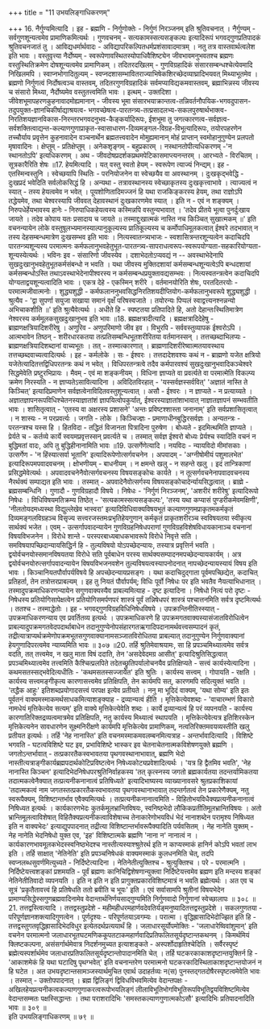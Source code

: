 +++
title = "11 उभयलिङ्गाधिकरणम्"

+++
16. नैर्गुण्यमित्यादि । इह - ब्रह्मणि - निर्गुणोक्तेः - निर्गुणं निरञ्जनम् इति श्रुतिवचनात् । नैर्गुण्यम् - सर्वगुणशून्यत्वमेव प्रामाणिकमित्यर्थः । गुणवचनम् - सत्यकामस्सत्यसङ्कल्पः इत्यादिरूपं भगवद्गुणप्रतिपादकं श्रुतिवचनजातं तु । आविद्यधर्मार्थवादः - अविद्यापरिकल्पितधर्मप्रशंसावादमात्रम् । नतु तत्र वास्तवार्थत्वलेश इति भावः । वस्तुवृत्त्या नैर्दोष्यम् - स्वरूपेणावस्थितस्योपाधिवैशिष्ट्येन जीवभावमनुभवतश्च ब्रह्मणः वस्तुस्थितिक्रमेण दोषशून्यत्वमेव प्रामाणिकम् । तदितरदखिलम् - गुणविग्रहादिकं संसारसम्बन्धश्चेत्येवमादि निखिलमपि । स्वाप्नभोगादितुल्यम् - स्वप्नदशासम्भावितराज्याभिषेकशिरच्छेदव्याघ्रादिभयवत् मिथ्याभूतमेव । ब्रह्मणो निर्गुणत्वं निर्दोषत्वञ्च वास्तवम्, तदितरगुणविग्रहादिकं सर्वमप्याविद्यकमवास्तवम्, ब्रह्माभिन्नस्य जीवस्य च संसारो मिथ्या, नैर्दोष्यमेव वस्तुतत्त्वमिति भावः । इत्थम् - उक्तदिशा । जीवेशभूमापहरणकुहनावादमोह्यमानान् - जीवस्य भूमा संसारभयाक्रान्तत्व-तन्निवर्तनौपयिक-भगवदुपासन-तदुपयुक्त-ज्ञानचिकीर्षाद्याश्रयत्व- भगवच्छेषत्व-पारतन्त्र्य-तत्प्रसादलभ्य-सकलपुरुषार्थभाक्त्व-निरतिशयज्ञानविकास-निरन्तरभगवदनुभव-कैङ्कर्यादिरूपः, ईशभूमा तु जगत्कारणत्व-सर्वज्ञत्व-सर्वशक्तित्वाद्यन्त-कल्याणगुणाप्राकृत-स्वासाधारण-दिव्यमङ्गल-विग्रह-विभूत्यादिरूपः, तयोरपहरणेन तच्चौर्याय प्रवृत्तेन कुहनावादेन वञ्चनार्थेन ब्रह्मतत्त्ववादेन मोमुह्यमानान् मोहं प्राप्तान् स्वमोहानुगुण्येन प्रलपतो मृषावादिनः । क्षेप्तुम् - प्रतिक्षेप्तुम् । अनेकशृङ्गम् - बहुप्रकारम् । नस्थानतोपीत्यधिकरणम् -'न स्थानतोऽपि' इत्यधिकरणम् । अथ - जीवदोषप्रदर्शकप्रथमपेटिकासमाप्त्यनन्तरम् । आरभ्यते - विरचितम् । सूत्रकारैरिति शेषः ॥17. हेयमित्यादि । यत् वस्तु स्वतो हेयम् - स्वरूपेण त्याज्यं निन्द्यम्। इह - एतस्मिन्वस्तुनि । स्वेच्छयापि स्थितिः - परनियोजनेन वा स्वेच्छयैव वा अवस्थानम् । दुःखकृद्भवेद्धि - दुःखप्रदं भवेदिति सर्वलोकसिद्धं हि । अन्यथा - तत्रावस्थानस्य स्वेच्छाकृतस्य दुःखकृत्त्वाभावे । त्याज्यत्वं न स्यात् - तस्य हेयत्वमेव न भवेत् । पूयशोणितादिमज्जनं हि यथा राजकिङ्करस्य हेयम्, तथा राज्ञोऽपि तद्धेयमेव, तथा चेश्वरस्यापि जीववत् देहावस्थानं दुःखकारणमेव स्यात् । इति न - एवं न शङ्क्यम् । निरुपधेर्हेयभावस्य हानेः - निरुपाधिकहेयत्वस्य कस्मिन्नपि वस्तुन्यभावात् । 'तदेव प्रीतये भूत्वा पुनर्दुःखाय जायते । तदेव कोपाय यतः प्रसादाय च जायते ॥ तस्माद्दुःखात्मकं नास्ति नच किञ्चित् सुखात्मकम् ॥' इति वचनन्यायेन लोके वस्तुषूलभ्यमानस्याल्पानुकूल्यस्य प्रातिकूल्यस्य च कर्मोपाधिमूलकत्वात् ईश्वरे तदभावात् न तस्य देहसम्बन्धमात्रेण दुःखसम्भव इति भावः । नित्यस्वातन्त्र्यभाजः - स्वशासित्रन्तरशून्यत्वेन कदाचिदपि पारतन्त्र्यशून्यस्य परमात्मनः कर्मफलानुभवहेतुभूत-पारतन्त्र्य-सापराधत्वरूप-स्वरूपयोग्यता-सहकारियोग्यता-शून्यस्येत्यर्थः । भविनः इव - संसारिणो जीवस्येव । दशाभेदतोऽप्यवद्यं न -- अवस्थाभेदेनापि सुखदुःखानुभवहेतुभूतकर्मसंबन्धो न भवति । यथा जीवस्य मुक्तिदशायां कर्मसम्बन्धशून्यत्वेऽपि बन्धदशायां कर्मसम्बन्धोऽस्ति तथाऽवस्थाभेदेनापीश्वरस्य न कर्मसम्बन्धप्रयुक्तावद्यसम्भवः । नित्यस्वतन्त्रत्वेन कदाचिदपि योग्यताद्वयशून्यत्वादिति भावः । एकत्र देहे - एकस्मिन् शरीरे । वर्तमानयोरिति शेषः, परतदितरयोः - परमात्मजीवात्मनोः । शुद्ध्यशुद्धी - कर्मफलाननुभवसिद्धनिरतिशयदीप्तियोग-कर्मफलानुभवरूपे शुद्ध्यशुद्धी । श्रुत्यैव - 'द्वा सुपर्णा सयुजा सखाया समानं वृक्षँ परिषस्वजाते । तयोरन्यः पिप्पलं स्वाद्वत्त्यनश्नन्नन्यो अभिचाकशीति ॥' इति श्रुत्यैवेत्यर्थः । अधीते हि - स्पष्टतया प्रतिपादिते हि, अतो देहान्तःस्थितिमात्रेण नेश्वरस्य कर्ममूलकसुखदुःखानुभव इति भावः ॥18. ब्रह्मक्षत्रादीत्यादि । ब्रह्मक्षत्रादिदेहेषु - ब्राह्मणक्षत्रियादिशरीरेषु । अणुरिव - अणुपरिमाणो जीव इव । विभुरपि - सर्ववस्तुव्यापक ईश्वरोऽपि । आत्मभावेन तिष्ठन् - शरीरधारकतया तत्प्रतिसम्बन्धिभूतशरीरितया वर्तमानस्सन् । तत्तच्छब्दाभिलप्यः - ब्राह्मणक्षत्रियादिशब्दानां वाच्यभूतः । तत् - तस्मात्कारणात् । ब्राह्मणादिशरीरेष्वात्मतयावस्थाय तत्तच्छब्दवाच्यत्वादित्यर्थः । इह - कर्मलोके । सः - ईश्वरः । तत्तदादेशवश्यः कथं न - ब्राह्मणो यजेत क्षत्रियो यजेतेत्यादितत्तद्विधिपरतन्त्रः कथं न भवेत् । विधिपरतन्त्रत्वे तदैव कर्मपारवश्यं सुखदुःखानुभवादिकञ्चेश्वरे सिद्धमेवेति प्रष्टुरभिप्रायः । मैवम् - एवं मा शङ्कनीयम् । विधिना ज्ञाप्यते वा प्रवर्त्यते वा परमात्मेति विकल्प्य क्रमेण निरस्यति - न ज्ञाप्यतेऽसावित्यादिना । अविदितविरहात् - 'यस्सर्वज्ञस्सर्ववित्' 'अज्ञातं नास्ति ते किञ्चित्' इत्यादिप्रमाणेन सर्वज्ञत्वेनाविदितवस्तुशून्यत्वात् । असौ - ईश्वरः । न ज्ञाप्यते - न प्रत्याय्यते । अज्ञातज्ञापनरूपविधिश्चेतनस्याज्ञातांशं ज्ञापयित्वोपकुर्यात्, ईश्वरस्याज्ञातांशाभावात् नाज्ञातज्ञापनं सम्भवतीति भावः । शासितृत्वात् - 'एतस्य वा अक्षरस्य प्रशासने' 'अन्तः प्रविष्टश्शास्ता जनानाम्' इति सर्वप्रशासितृत्वात् । न शास्यः - न परप्रवर्त्यः । जगति - लोके । किञ्चिज्ज्ञः - प्रमाणाधीनबुद्धिरसर्वज्ञः । अन्यतन्त्रः - परतन्त्रश्च यस्स हि । हितविदा - तद्धितं विजानता पित्रादिना पुरुषेण । बोध्यते - इदमित्थमिति ज्ञाप्यते । प्रेर्यते च - कर्तव्ये कार्ये स्वयमप्रवृत्तस्सन् प्रवर्त्यते च । तस्मात् सर्वज्ञ ईश्वरो बोध्यः प्रेर्यश्च स्यादिति वचनं न बुद्धिमतां वादः, अपि तु बुद्धिहीनानामिति भावः ॥19. उत्सर्गेणेत्यादि । नयविदः - न्यायविदो मीमांसकाः । उत्सर्गेण - 'न हिंस्यात्सर्वा भूतानि' इत्यादिरूपेणोत्सर्गवचनेन । अपवादम् - 'अग्नीषोमीयं पशुमालभेत' इत्यादिरूपमपवादवचनम् । क्षोभणीयम् - बाधनीयम् । न क्षमन्ते खलु - न सहन्ते खलु । इदं तान्त्रिकाणां प्रसिद्धमेवेत्यर्थः । अपवादवचनेनैवोत्सर्गवचनस्य विषयसङ्कोचः कार्यते । न तूत्सर्गवचनेनापवादवचनस्य नैरर्थक्यं सम्पाद्यत इति भावः । तस्मात् - अपवादेनैवोत्सर्गस्य विषयसङ्कोचादेर्न्यायसिद्धत्वात् । ब्राह्मे - ब्रह्मसम्बन्धिनि । गुणादौ - गुणविग्रहादौ विषये । निषेधः - 'निर्गुणं निरञ्जनम्', 'अशरीरं शरीरेषु' इत्यादिरूपो निषेधः । विधिविषयमतिक्रम्य तिष्ठेत् - 'सत्यकामस्सत्यसङ्कल्पः', 'तस्य यथा कप्यासं पुण्डरीकमेवमक्षिणी', 'नीलतोयदमध्यस्था विद्युल्लेखेव भास्वरा' इत्यादिविधिवाक्यविषयभूतं कल्याणगुणमप्राकृतमकर्मकृतं दिव्यमङ्गलविग्रहञ्च विसृज्य सत्त्वरजस्तमःप्रभृतिहेयगुणान् कर्मकृतं प्राकृतशरीरञ्च स्वविषयतया स्वीकृत्य सार्थक्यं भजेत । एवम् - उत्सर्गापवादन्यायेन गुणविग्रहनिषेधपराणां गुणविग्रहविशेषविधायकानाञ्च वचनानां विषयविभजनेन । विरोधे शान्ते - परस्परबाध्यबाधकभावरूपे विरोधे निवृत्ते सति । समविषयापच्छिदान्यायसिद्धिर्न हि - तुल्यविषयो योऽपच्छेदन्यायः, तस्यात्र प्रवृत्तिर्न भवति । द्वयोर्वचनयोस्समानविषयतया विरोधे सति पूर्वबाधेन परस्य सार्थक्यसम्पादनमपच्छेदन्यायकार्यम् । अत्र द्वयोर्वचनयोरुत्सर्गापवादन्यायेन विषयविभजनवशेन तुल्यविषयत्वस्यापनोदनात् नापच्छेदन्यायस्यायं विषय इति भावः । किञ्चानियतपौर्वापर्यविषये हि अपच्छेदन्यायप्रसङ्गः । यथा कदाचिदुद्गाता पूर्वमपच्छिद्येत, कदाचित् प्रतिहर्ता, तेन तत्रोत्तरप्राबल्यम् । इह तु नियतं पौर्वापर्यम्; विधिः पूर्वो निषेधः पर इति भवतैव नैयत्याभिधानात् । तस्मादुपक्रमाधिकरणन्यायेन सगुणवाक्यस्यैव प्राबल्यमित्याह - दृष्ट इत्यादिना । निषेधो नित्यं परो दृष्टः - निषेधस्य प्रतियोगिसापेक्षत्वेन प्रतियोगिसमर्पणपरं शास्त्रं पूर्वं तन्निषेधपरं शास्त्रं पश्चात्तनमिति सर्वत्र दृष्टमित्यर्थः । ततश्च - तस्माद्धेतोः । इह - भगवद्गुणविग्रहविधिनिषेधविषये । उपक्रान्तिनीतिस्स्यात् - उपक्रमाधिकरणन्याय एव प्रवर्तितव्य इत्यर्थः । उपक्रमाधिकरणे हि उपक्रमगतवाक्यस्यासंजातविरोधित्वेन प्राबल्यादुपक्रमगतवेदपदार्थाबाधेन तदानुगुण्येनोपसंहारगतऋगादिपदानामर्थवत्त्वसम्पादनं कृतं, तद्रीत्यात्राप्यर्थक्रमेणोपक्रमभूतसगुणवाक्यानामसञ्जातविरोधितया प्राबल्यात् तदानुगुण्येन निर्गुणवाक्यानां हेयगुणादिपरत्वमेव न्याय्यमिति भावः ॥ ३०७ ॥20. तर्हि श्रुतिमेवाश्रयामः, सा हि प्रपञ्चमिथ्यात्वमेव सर्वत्र वदति, तत् तत्त्वमेव, न खलु माता विषं ददाति, तेन 'असदेवेदमग्र आसीत्' इत्यादिश्रुतिसिद्धत्वात् प्रपञ्चमिथ्यात्वमेव तत्त्वमिति कैश्चित्प्रलपिते तदेतच्छ्रुतिपर्यालोचनयैव प्रतिक्षिप्यते - सत्त्वं कार्यस्येत्यादिना । कथमसतस्सद्भवेदित्यधीतिः - 'कथमसतस्सज्जायेत' इति श्रुतिः । कार्यस्य सत्त्वम् । गोपायति - रक्षति । कार्यस्य सत्त्वमङ्गीकृत्य कारणासत्त्वमेव प्रतिक्षिपति, तेन कार्यमपि सत्, कारणमपि सदित्युक्तं भवति । 'तद्धैक आहुः' इतिशब्दप्रयोगादसत्त्वं परपक्ष इत्येव प्रतीयते । ननु मा भूदिदं वाक्यम्, 'यथा सोम्य' इति इतः पूर्वतनं वाक्यमस्माकमर्थसाधकमित्याशङ्क्याह - द्रव्यान्यत्वं हीति । मृत्तिकेत्येवशब्दः - 'वाचारम्भणं विकारो नामधेयं मृत्तिकेत्येव सत्यम्' इति वाक्ये मृत्तिकेत्येवेति शब्दः । कार्ये द्रव्यान्यत्वं हि परं व्यपनयति - कार्यस्य कारणातिरिक्तद्रव्यत्वमात्रमेव प्रतिक्षिपति, नतु कार्यस्य मिथ्यात्वं स्थापयति । मृत्तिकेत्येवेत्यत्र इतिशिरस्केन मृत्तिकेत्यनेन सावधारणेन सूक्ष्मनिरीक्षणे कार्यमपि मृत्तिकेत्येव प्रामाणिकम्, नत्वतिरिक्तमवयव्यस्तीति खलु प्रतीयत इत्यर्थः । तर्हि 'नेह नानास्ति' इति वचनमस्माकमवलम्बनमित्यत्राह - अन्तर्भावादित्यादि । विशिष्टे भगवति - घटत्वविशिष्टे घट इव, प्रभाविशिष्टे भास्कर इव चेतनाचेतनात्मकविशेषणयुक्ते ब्रह्मणि । जगतोऽन्तर्भावात् - तत्प्रकारतैकस्वभावतया पृथगवस्थानाभावात्, ब्रह्मणि भेदो नास्तीत्यत्राङ्गीकार्यब्रह्मपदार्थकोटिप्रविष्टत्वेन निषेध्यकोट्यप्रवेशादित्यर्थः । 'यत्र हि द्वैतमिव भवति', 'नेह नानास्ति किञ्चन' इत्यादिभेदनिषेधपरश्रुतिनिर्वाहकस्य 'तत् कृत्स्नस्य जगतो ब्रह्मकार्यतया तदन्तर्यामिकतया तदात्मकत्वेनैक्यात् तत्प्रत्यनीकनानात्वं प्रतिषिध्यते' इत्यादिभाष्यस्य व्याख्यानावसरे श्रुतप्रकाशिकायां 'तदात्मकत्वं नाम जगतस्तत्प्रकारतैकस्वभावतया पृथगवस्थानाभावात् तदन्तर्गतत्वं तेन प्रकारेणैक्यम्, नतु स्वरूपैक्यम्, विशिष्टान्तर्भाव एवैक्यमित्यर्थः । तत्प्रत्यनीकनानात्वमिति - विहितोभयविधैक्यप्रत्यनीकनानात्वं निषिध्यत इत्यर्थः । कार्यकारणभेदः कुतर्कमूलभ्रान्तिविषयः, स्वनिष्ठभेदो लौकिकप्रतीतिमूलभ्रान्तिविषयः । अतो भ्रान्तिमूलत्वाविशेषात् विहितैक्यप्रत्यनीकत्वाविशेषाच्च तेनाकारेणोभयविधं भेदं नानाशब्देन परामृश्य निषिध्यत इति न वाक्यभेदः' इत्याद्युपपादनात् तद्रीत्या विशिष्टान्तर्भावरूपैक्यादिति पर्यवसितम् । नेह नानेति युक्तम् - नेह नानेति भेदनिषेधो युक्त एव, 'इह' विशिष्टात्मके ब्रह्मणि 'नाना न' नानात्वं न । कार्यकारणभावमूलकभेदस्स्वनिष्ठभेदश्च नास्तीत्यस्याश्श्रुतेरर्थ इति न काप्यस्माकं हानिर्न कोऽपि भवतां लाभ इति । तर्हि साक्षात् 'नेतिनेति' इति प्रपञ्चनिषेधकं वाक्यमस्माकं कुलधनमिति चेत्, तदपि स्वप्नलब्धसुवर्णमित्युच्यते - निर्दिष्टेत्यादिना । नेतिनेतीत्युक्तिश्च - श्रुत्युक्तिश्च । परे - परमात्मनि । निर्दिष्टेयत्त्वशङ्कां प्रशमयति - पूर्वं ब्रह्मणः कानिचिद्विशेषणान्युक्त्वा निर्दिष्टेयत्त्वमेव ब्रह्मण इति मन्दस्य शङ्कां नेतिनेतीतिवादो व्यपनयति । इति न इति न इति प्रागुक्तप्रकारविशिष्टमात्रं न भवति ब्रह्मेत्यर्थः । अत एव च सूत्रं 'प्रकृतैतावत्त्वं हि प्रतिषेधति ततो ब्रवीति च भूयः' इति । एवं सर्वासामपि श्रुतीनां विषयभेदेन प्रामाण्यसिद्धेस्सगुणब्रह्मवादिनामेव वेदान्तार्थनिर्णयसाद्गुण्यमिति निर्गुणवादो निर्गुणानां स्वेच्छालापः ॥ ३०८ ॥21. तत्तद्वस्त्वित्यादि । तत्तद्वस्तुप्रदेशे - महीमहीधरमहार्णवदेवतिर्यङ्मनुष्यादितत्तद्वस्तुप्रदेशे । सकलगुणतया - परिपूर्णज्ञानशक्त्यादिगुणत्वेन । पूर्णदृश्यः - परिपूर्णतयाऽवगम्यः । परात्मा । वृद्धिह्रासादिभेदोज्झित इति हि - तत्तद्वस्तुगतवृद्धिह्रासादिभेदविधुर इत्येतदर्थप्रत्ययार्थं हि । जलाधारसूर्योपमोक्तिः - 'जलाधारेष्विवांशुमान्' इति वचनेन परमात्मनो जलाधारभूतघटमणिककूपतटाकमहार्णवादिप्रतिफलितसूर्यदृष्टान्तकथनम् । किमर्थमियं क्लिष्टकल्पना, असंसर्गार्थमेवात्र निदर्शनमुच्यत इत्याशङ्कते - अस्पर्शोदाहृतिश्चेदिति । सर्वैरस्पृष्टं ब्रह्मेत्यस्पर्शार्थमेव जलाधारप्रतिफलितसूर्यदृष्टान्तोपादानमिति चेत् । तर्हि घटकरकाकाशदृष्टान्तयुक्तिर्न हि - 'आकाशमेकं हि यथा घटादिषु पृथग्भवेत्' इति वचनान्तरेण परमात्मनो घटकरकादिस्थिताकाशदृष्टान्तयोजनं न हि घटेत । अत उभयदृष्टान्तसामञ्जस्यार्थमुचित एवार्थ उदाहर्तव्यः न(स) पुनस्तद्गतदोषैरस्पृष्टत्वमेवेति भावः । तस्मात् - उक्तोपपादनात् । ब्रह्म द्विलिङ्गं द्विविधविभवमित्येव वेदान्तपक्षः - अखिलहेयप्रत्यनीकत्वकल्याणगुणाकरत्वरूपोभयलिङ्गं लीलाविभूतिभोगविभूतिरूपविभूतिद्वयविशिष्टमित्येव वेदान्तसम्मतः पक्षस्सिद्धान्तः । तथा पराशरादिभिः 'समस्तकल्याणगुणात्मकोऽसौ' इत्यादिभिः प्रतिपादनादिति भावः ॥ ३०९ ॥  
इति उभयलिङ्गाधिकरणम् ॥ ७९ ॥